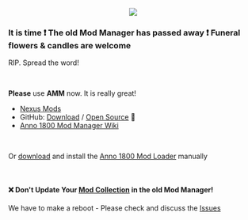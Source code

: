 <p align="center">
    <a href="https://github.com/anno-mods/Collection"><img src="https://github.com/anno-mods.png"></a>
</p>

### It is time :heavy_exclamation_mark: The old Mod Manager has passed away :heavy_exclamation_mark: Funeral flowers & candles are welcome

RIP. Spread the word!

<br />

**Please** use **AMM** now. It is really great!

- [Nexus Mods](https://www.nexusmods.com/anno1800/mods/35)
- GitHub: [Download](https://github.com/LemonDrop1228/anno1800-mod-manager) / [Open Source](https://github.com/LemonDrop1228/AMM-Source-Code) :hammer:
- [Anno 1800 Mod Manager Wiki](https://www.notion.so/Anno-1800-Mod-Manager-Wiki-60bbcd8ad9634c2faa225be3f1bd46d6)

<br />

Or [download](https://github.com/xforce/anno1800-mod-loader/releases) and install the [Anno 1800 Mod Loader](https://github.com/xforce/anno1800-mod-loader/#readme) manually

<br />

#### :x: Don't Update Your [Mod Collection](https://github.com/anno-mods/Collection) in the old Mod Manager!

We have to make a reboot - Please check and discuss the <a href="https://github.com/anno-mods/Collection/issues">Issues</a>
